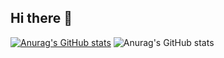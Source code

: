 ## Hi there 👋

<!--
**hvunrnin/hvunrnin** is a ✨ _special_ ✨ repository because its `README.md` (this file) appears on your GitHub profile.

Here are some ideas to get you started:

- 🔭 I’m currently working on ...
- 🌱 I’m currently learning ...
- 👯 I’m looking to collaborate on ...
- 🤔 I’m looking for help with ...
- 💬 Ask me about ...
- 📫 How to reach me: ...
- 😄 Pronouns: ...
- ⚡ Fun fact: ...
-->
[![Anurag's GitHub stats](https://github-readme-stats.vercel.app/api?username=hvunrnin)](https://github.com/anuraghazra/github-readme-stats)
![Anurag's GitHub stats](https://github-readme-stats.vercel.app/api?username=hvunrnin&hide=contribs,prs&show_icons=true&theme=테마)
